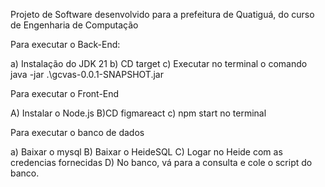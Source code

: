 
Projeto de Software desenvolvido para a prefeitura de Quatiguá, do curso de Engenharia de Computação

Para executar o Back-End:

a) Instalação do JDK 21
b) CD target
c) Executar no terminal o comando java -jar .\gcvas-0.0.1-SNAPSHOT.jar

Para executar o Front-End

A) Instalar o Node.js
B)CD figmareact
c) npm start no terminal

Para executar o banco de dados

a) Baixar o mysql
B) Baixar o HeideSQL
C) Logar no Heide com as credencias fornecidas
D) No banco, vá para a consulta e cole o script do banco.



